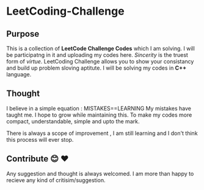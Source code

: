 # LeetCoding-Challenge

## Purpose
 
This is a collection of **LeetCode Challenge Codes** which I am solving. I will be participatng in it and uploading my codes here. *Sincerity* is the truest form of *virtue*. 
LeetCoding Challenge allows you to show your consistancy and build up problem sloving aptitute. I will be solving my codes in **C++** language.

## Thought
I believe in a simple equation : MISTAKES==LEARNING
My mistakes have taught me. I hope to grow while maintaining this. To make my codes more compact, understandable, simple and upto the mark.

There is always a scope of improvement , I am still learning and I don't think this process will ever stop. 

## Contribute 😊 ❤️ 
Any suggestion and thought is always welcomed. I am more than happy to recieve any kind of critisim/suggestion.



